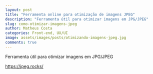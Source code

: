```yaml
---
layout: post
title: "Ferramenta online para otimização de imagens JPEG"
description: "Ferramenta útil para otimizar imagens em JPG/JPEG"
slug: como-otimizar-imagens-jpeg
author: Matheus Costa
categories: Front-end, UX/UI
image: assets/images/posts/otimizando-imagens-jpeg.jpg
comments: true
---
```


Ferramenta útil para otimizar imagens em JPG/JPEG

<a href="https://jpeg.rocks/" rel="noopener noreferrer">https://jpeg.rocks/</a>
